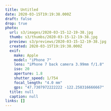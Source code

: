 ```yaml
---
title: Untitled
date: 2020-03-15T19:19:38.000Z
draft: false
drop: true
photo:
  url: s3/images/2020-03-15-12-19-38.jpg
  thumb: s3/thumbs/2020-03-15-12-19-38.jpg
  preview: s3/previews/2020-03-15-12-19-38.jpg
  created: 2020-03-15T19:19:38.000Z
  exif:
    make: Apple
    model: "iPhone 7"
    lens: "iPhone 7 back camera 3.99mm f/1.8"
    iso: 20
    aperture: 1.8
    shutter_speed: 1/754
    focal_length: "4.0 mm"
    gps: "47.7307972222222 -122.258316666667"
  title: null
  caption: null
links: []
---
```

